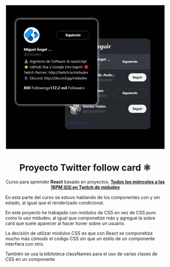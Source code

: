<div align="center">

<img alt="Proyecto Twitter follow card" src="./src/assets/twitter-follow-card.jpg" width="500" />

# Proyecto Twitter follow card ⚛️

Curso para aprender **React** basado en proyectos.
**[Todos los miércoles a las 18PM 🇪🇸 en Twitch de midudev](https://twitch.tv/midudev)**
</div>

En esta parte del curso se estuvo hablando de los componentes con y sin estado, al igual que el renderizado condicional.

En este proyecto he trabajado con módulos de CSS en vez de CSS puro como lo uso midudev, al igual que componetize más y agregué la sobre card que suele aparecer al hacer hover sobre un usuario.

La decisión de utilizar módulos CSS es que con React se componetiza mucho más cómodo el código CSS sin que un estilo de un componente interfiera con otro.

También se usa la biblioteca classNames para el uso de varias clases de CSS en un componente